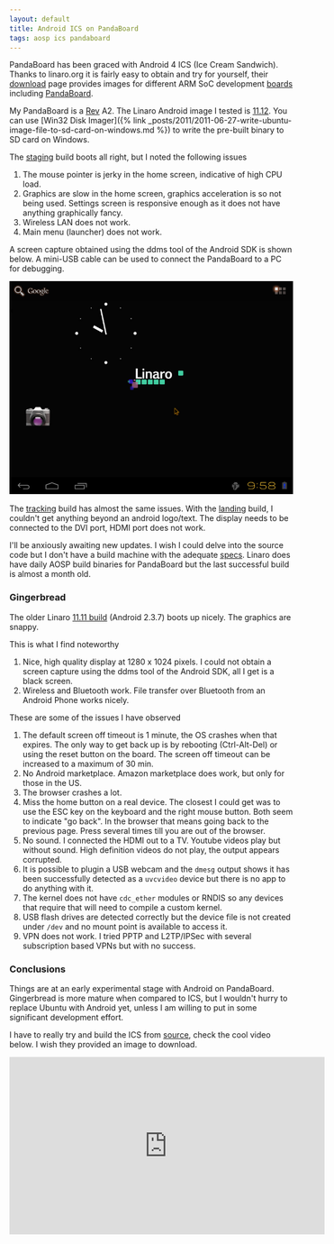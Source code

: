 ```yaml
---
layout: default
title: Android ICS on PandaBoard
tags: aosp ics pandaboard
---
```


PandaBoard has been graced with Android 4 ICS (Ice Cream Sandwich). Thanks to linaro.org it is fairly easy to obtain and try for yourself, their [download](http://www.linaro.org/downloads/) page provides images for different ARM SoC development [boards](https://wiki.linaro.org/Boards) including [PandaBoard](http://pandaboard.org/).

My PandaBoard is a [Rev](http://omappedia.org/wiki/PandaBoard_Revisions) A2\. The Linaro Android image I tested is [11.12](https://releases.linaro.org/archive/11.12/android/images/). You can use [Win32 Disk Imager]({% link _posts/2011/2011-06-27-write-ubuntu-image-file-to-sd-card-on-windows.md %}) to write the pre-built binary to SD card on Windows.

The [staging](https://releases.linaro.org/archive/11.12/android/images/staging-panda/) build boots all right, but I noted the following issues

1. The mouse pointer is jerky in the home screen, indicative of high CPU load.
2. Graphics are slow in the home screen,  graphics acceleration is so not being used. Settings screen is responsive enough as it does not have anything graphically fancy.
3. Wireless LAN does not work.
4. Main menu (launcher) does not work.

A screen capture obtained using the ddms tool of the Android SDK is shown below. A mini-USB cable can be used to connect the PandaBoard to a PC for debugging.

![Android ICS on PandaBoard](/assets/img/android-ics-linaro-pandaboard.png)

The [tracking](https://releases.linaro.org/archive/11.12/android/images/tracking-panda/) build has almost the same issues. With the [landing](https://releases.linaro.org/archive/11.12/android/images/landing-panda/) build, I couldn't get anything beyond an android logo/text. The display needs to be connected to the DVI port, HDMI port does not work.

I'll be anxiously awaiting new updates. I wish I could delve into the source code but I don't have a build machine with the adequate [specs](http://source.android.com/source/initializing.html). Linaro does have daily AOSP build binaries for PandaBoard but the last successful build is almost a month old.

### Gingerbread

The older Linaro [11.11 build](https://releases.linaro.org/archive/11.11/android/leb-panda/) (Android 2.3.7) boots up nicely. The graphics are snappy.

This is what I find noteworthy

1. Nice, high quality display at 1280 x 1024 pixels. I could not obtain a screen capture using the ddms tool of the Android SDK, all I get is a black screen.
2. Wireless and Bluetooth work. File transfer over Bluetooth from an Android Phone works nicely.

These are some of the issues I have observed

1. The default screen off timeout is 1 minute, the OS crashes when that expires. The only way to get back up is by rebooting (Ctrl-Alt-Del) or using the reset button on the board. The screen off timeout can be increased to a maximum of 30 min.
2. No Android marketplace. Amazon marketplace does work, but only for those in the US.
3. The browser crashes a lot.
4. Miss the home button on a real device. The closest I could get was to use the ESC key on the keyboard and the right mouse button. Both seem to indicate "go back". In the browser that means going back to the previous page. Press several times till you are out of the browser.
5. No sound. I connected the HDMI out to a TV. Youtube videos play but without sound. High definition videos do not play, the output appears corrupted.
6. It is possible to plugin a USB webcam and the `dmesg` output shows it has been successfully detected as a `uvcvideo` device but there is no app to do anything with it.
7. The kernel does not have `cdc_ether` modules or RNDIS so any devices that require that will need to compile a custom kernel.
8. USB flash drives are detected correctly but the device file is not created under `/dev` and no mount point is available to access it.
9. VPN does not work. I tried PPTP and L2TP/IPSec with several subscription based VPNs but with no success.

### Conclusions

Things are at an early experimental stage with Android on PandaBoard. Gingerbread is more mature when compared to ICS, but I wouldn't hurry to replace Ubuntu with Android yet, unless I am willing to put in some significant development effort.

I have to really try and build the ICS from [source](http://source.android.com/), check the cool video below. I wish they provided an image to download.

<iframe width="560" height="315" src="https://www.youtube.com/embed/ltbdDSocIJE?rel=0" frameborder="0" allow="autoplay; encrypted-media" allowfullscreen></iframe>
